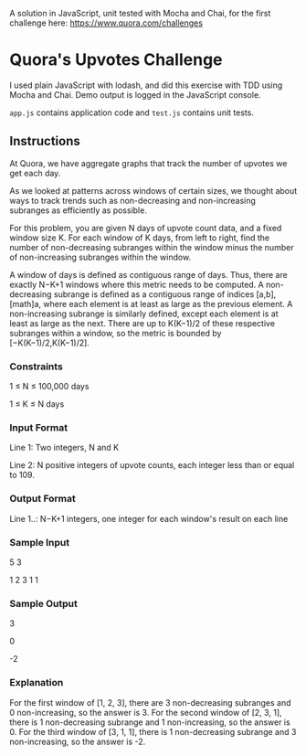 A solution in JavaScript, unit tested with Mocha and Chai, for the first challenge here: https://www.quora.com/challenges

# Quora's Upvotes Challenge

I used plain JavaScript with lodash, and did this exercise with TDD using
Mocha and Chai. Demo output is logged in the JavaScript console.

`app.js` contains application code and `test.js` contains unit tests.


## Instructions
At Quora, we have aggregate graphs that track the number of upvotes we get each day.

As we looked at patterns across windows of certain sizes, we thought about ways to track trends such as non-decreasing and non-increasing subranges as efficiently as possible.

For this problem, you are given N days of upvote count data, and a fixed window size K. For each window of K days, from left to right, find the number of non-decreasing subranges within the window minus the number of non-increasing subranges within the window.

A window of days is defined as contiguous range of days. Thus, there are exactly N−K+1 windows where this metric needs to be computed. A non-decreasing subrange is defined as a contiguous range of indices [a,b], [math]a, where each element is at least as large as the previous element. A non-increasing subrange is similarly defined, except each element is at least as large as the next. There are up to K(K−1)/2 of these respective subranges within a window, so the metric is bounded by [−K(K−1)/2,K(K−1)/2].


### Constraints
1 ≤ N ≤ 100,000 days

1 ≤ K ≤ N days

### Input Format
Line 1: Two integers, N and K

Line 2: N positive integers of upvote counts, each integer less than or equal to 109.

### Output Format
Line 1..: N−K+1 integers, one integer for each window's result on each line

### Sample Input
5 3

1 2 3 1 1

### Sample Output
3

0

-2

### Explanation
For the first window of [1, 2, 3], there are 3 non-decreasing subranges and 0
non-increasing, so the answer is 3. For the second window of [2, 3, 1], there is 1 non-decreasing subrange and 1 non-increasing, so the answer is 0. For the third window of [3, 1, 1], there is 1 non-decreasing subrange and 3 non-increasing, so the answer is -2.
